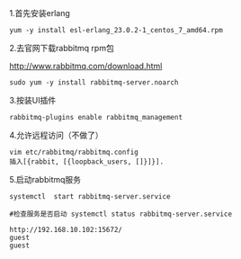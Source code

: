 1.首先安装erlang

```shell
yum -y install esl-erlang_23.0.2-1_centos_7_amd64.rpm
```



2.去官网下载rabbitmq rpm包

http://www.rabbitmq.com/download.html 

```shell
sudo yum -y install rabbitmq-server.noarch 

```

3.按装UI插件

```shell
rabbitmq-plugins enable rabbitmq_management
```



4.允许远程访问（不做了）

```shell
vim etc/rabbitmq/rabbitmq.config
插入[{rabbit, [{loopback_users, []}]}].
```



5.启动rabbitmq服务

``` shell
systemctl  start rabbitmq-server.service

#检查服务是否启动 systemctl status rabbitmq-server.service

http://192.168.10.102:15672/
guest
guest
```


